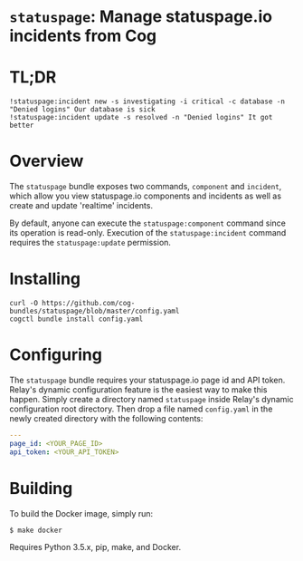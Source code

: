 `statuspage`: Manage statuspage.io incidents from Cog
=====================================================

# TL;DR

    !statuspage:incident new -s investigating -i critical -c database -n "Denied logins" Our database is sick
    !statuspage:incident update -s resolved -n "Denied logins" It got better

# Overview

The `statuspage` bundle exposes two commands, `component` and
`incident`, which allow you view statuspage.io components and
incidents as well as create and update 'realtime' incidents.

By default, anyone can execute the `statuspage:component` command
since its operation is read-only. Execution of the
`statuspage:incident` command requires the `statuspage:update` permission.

# Installing

    curl -O https://github.com/cog-bundles/statuspage/blob/master/config.yaml
    cogctl bundle install config.yaml

# Configuring

The `statuspage` bundle requires your statuspage.io page id and API
token. Relay's dynamic configuration feature is the easiest way to
make this happen. Simply create a directory named `statuspage` inside
Relay's dynamic configuration root directory. Then drop a file named
`config.yaml` in the newly created directory with the following
contents:

```yaml
---
page_id: <YOUR_PAGE_ID>
api_token: <YOUR_API_TOKEN>
```


# Building

To build the Docker image, simply run:

    $ make docker

Requires Python 3.5.x, pip, make, and Docker.
